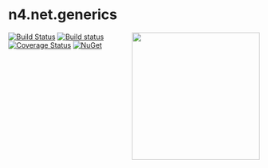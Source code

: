 # n4.net.generics
<a href="http://n4works.com" target="blank"><img align="right" width="256px" height="256px" src="http://n4works.com/imagens/favicon.ico"></a>


[![Build Status](https://travis-ci.org/N4Works/n4.net.generics.svg?branch=master)](https://travis-ci.org/N4Works/n4.net.generics)
[![Build status](https://ci.appveyor.com/api/projects/status/0l96a5ii9jueuuvk?svg=true)](https://ci.appveyor.com/project/tiagor87/n4-net-generics)
[![Coverage Status](https://coveralls.io/repos/github/N4Works/n4.net.generics/badge.svg?branch=master)](https://coveralls.io/github/N4Works/n4.net.generics?branch=master)
[![NuGet](https://img.shields.io/nuget/v/n4.net.generics.svg)](https://www.nuget.org/packages/N4.Net.Generics)
